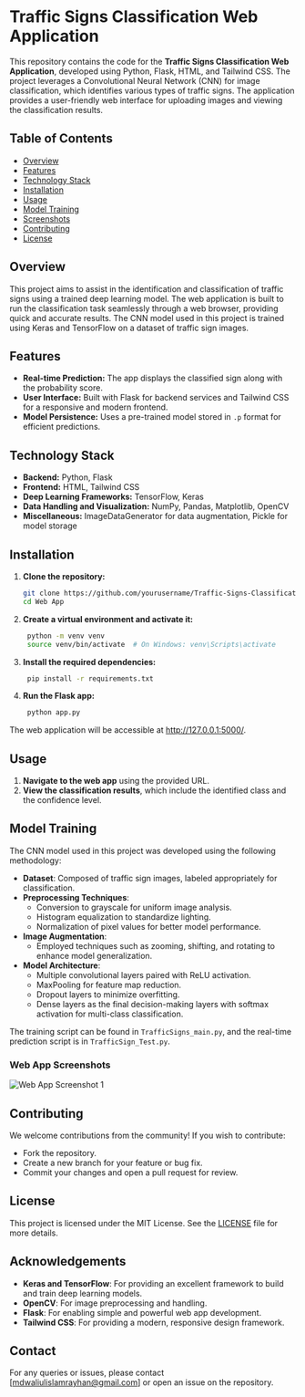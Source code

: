 # Traffic Signs Classification Web Application

This repository contains the code for the **Traffic Signs Classification Web Application**, developed using Python, Flask, HTML, and Tailwind CSS. The project leverages a Convolutional Neural Network (CNN) for image classification, which identifies various types of traffic signs. The application provides a user-friendly web interface for uploading images and viewing the classification results.

## Table of Contents

- [Overview](#overview)
- [Features](#features)
- [Technology Stack](#technology-stack)
- [Installation](#installation)
- [Usage](#usage)
- [Model Training](#model-training)
- [Screenshots](#screenshots)
- [Contributing](#contributing)
- [License](#license)

## Overview

This project aims to assist in the identification and classification of traffic signs using a trained deep learning model. The web application is built to run the classification task seamlessly through a web browser, providing quick and accurate results. The CNN model used in this project is trained using Keras and TensorFlow on a dataset of traffic sign images.

## Features

- **Real-time Prediction:** The app displays the classified sign along with the probability score.
- **User Interface:** Built with Flask for backend services and Tailwind CSS for a responsive and modern frontend.
- **Model Persistence:** Uses a pre-trained model stored in `.p` format for efficient predictions.

## Technology Stack

- **Backend:** Python, Flask
- **Frontend:** HTML, Tailwind CSS
- **Deep Learning Frameworks:** TensorFlow, Keras
- **Data Handling and Visualization:** NumPy, Pandas, Matplotlib, OpenCV
- **Miscellaneous:** ImageDataGenerator for data augmentation, Pickle for model storage

## Installation

1. **Clone the repository:**
   ```bash
   git clone https://github.com/yourusername/Traffic-Signs-Classification-WebApp.git
   cd Web App
2. **Create a virtual environment and activate it:**
   ```bash
    python -m venv venv
    source venv/bin/activate  # On Windows: venv\Scripts\activate
3. **Install the required dependencies:**
   ```bash
    pip install -r requirements.txt
4. **Run the Flask app:**
   ```bash
    python app.py
The web application will be accessible at http://127.0.0.1:5000/.

## Usage

1. **Navigate to the web app** using the provided URL.
2. **View the classification results**, which include the identified class and the confidence level.

## Model Training

The CNN model used in this project was developed using the following methodology:

- **Dataset**: Composed of traffic sign images, labeled appropriately for classification.
- **Preprocessing Techniques**:
  - Conversion to grayscale for uniform image analysis.
  - Histogram equalization to standardize lighting.
  - Normalization of pixel values for better model performance.
- **Image Augmentation**:
  - Employed techniques such as zooming, shifting, and rotating to enhance model generalization.
- **Model Architecture**:
  - Multiple convolutional layers paired with ReLU activation.
  - MaxPooling for feature map reduction.
  - Dropout layers to minimize overfitting.
  - Dense layers as the final decision-making layers with softmax activation for multi-class classification.

The training script can be found in `TrafficSigns_main.py`, and the real-time prediction script is in `TrafficSign_Test.py`.

### Web App Screenshots

![Web App Screenshot 1](https://github.com/nishatrhythm/Traffic-Signs-Classification-Using-Convolutional-Neural-Networks/blob/main/live%20test%20images/Web_Screenshot_1.png)

## Contributing

We welcome contributions from the community! If you wish to contribute:
- Fork the repository.
- Create a new branch for your feature or bug fix.
- Commit your changes and open a pull request for review.

## License

This project is licensed under the MIT License. See the [LICENSE](LICENSE) file for more details.

## Acknowledgements

- **Keras and TensorFlow**: For providing an excellent framework to build and train deep learning models.
- **OpenCV**: For image preprocessing and handling.
- **Flask**: For enabling simple and powerful web app development.
- **Tailwind CSS**: For providing a modern, responsive design framework.

## Contact

For any queries or issues, please contact [mdwaliulislamrayhan@gmail.com] or open an issue on the repository.
